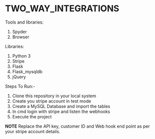 # TWO_WAY_INTEGRATIONS
Tools and libraries:
1. Spyder 
2. Browser

Libraries:
1. Python 3
2. Stripe
3. Flask
3. Flask_mysqldb
4. jQuery

Steps To Run:-
1. Clone this repository in your local system
2. Create you stripe account in test mode 
3. Create a MySQL Database and import the tables
4. In cmd login with stripe and listen the webhooks
5. Execute the project

**NOTE**
Replace the API key, customer ID and Web hook end point as per your stripe account details.
